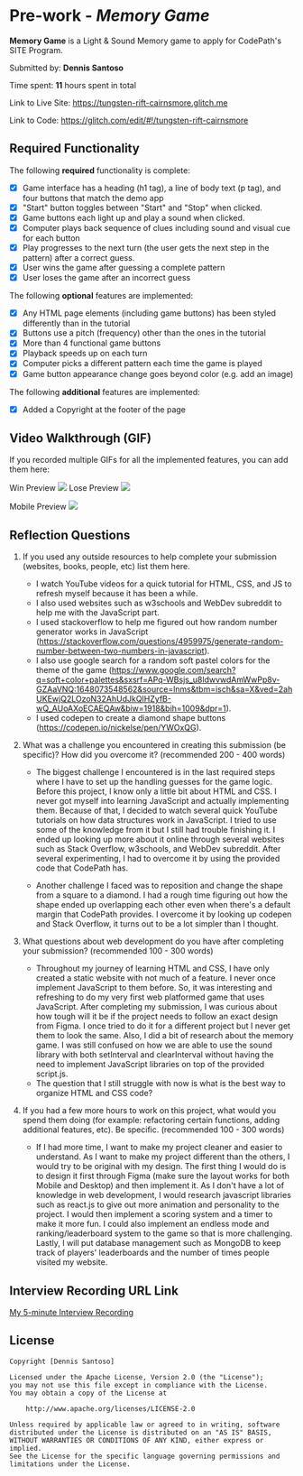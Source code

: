 # Pre-work - _Memory Game_

**Memory Game** is a Light & Sound Memory game to apply for CodePath's SITE Program.

Submitted by: **Dennis Santoso**

Time spent: **11** hours spent in total

Link to Live Site: https://tungsten-rift-cairnsmore.glitch.me

Link to Code: https://glitch.com/edit/#!/tungsten-rift-cairnsmore

## Required Functionality

The following **required** functionality is complete:

- [x] Game interface has a heading (h1 tag), a line of body text (p tag), and four buttons that match the demo app
- [x] "Start" button toggles between "Start" and "Stop" when clicked.
- [x] Game buttons each light up and play a sound when clicked.
- [x] Computer plays back sequence of clues including sound and visual cue for each button
- [x] Play progresses to the next turn (the user gets the next step in the pattern) after a correct guess.
- [x] User wins the game after guessing a complete pattern
- [x] User loses the game after an incorrect guess

The following **optional** features are implemented:

- [X] Any HTML page elements (including game buttons) has been styled differently than in the tutorial
- [X] Buttons use a pitch (frequency) other than the ones in the tutorial
- [X] More than 4 functional game buttons
- [X] Playback speeds up on each turn
- [X] Computer picks a different pattern each time the game is played
- [X] Game button appearance change goes beyond color (e.g. add an image)

The following **additional** features are implemented:

- [x] Added a Copyright at the footer of the page

## Video Walkthrough (GIF)

If you recorded multiple GIFs for all the implemented features, you can add them here:

Win Preview
![](https://i.imgur.com/JczmEdI.gif)
Lose Preview
![](https://i.imgur.com/kok1YzV.gif)

Mobile Preview
![](https://i.imgur.com/iSschtx.gif)

## Reflection Questions

1. If you used any outside resources to help complete your submission (websites, books, people, etc) list them here.

   - I watch YouTube videos for a quick tutorial for HTML, CSS, and JS to refresh myself because it has been a while.
   - I also used websites such as w3schools and WebDev subreddit to help me with the JavaScript part.
   - I used stackoverflow to help me figured out how random number generator works in JavaScript
   (https://stackoverflow.com/questions/4959975/generate-random-number-between-two-numbers-in-javascript).
   - I also use google search for a random soft pastel colors for the theme of the game
   (https://www.google.com/search?q=soft+color+palettes&sxsrf=APq-WBsjs_u8ldwvwdAmWwPp8v-GZAaVNQ:1648073548562&source=lnms&tbm=isch&sa=X&ved=2ahUKEwjQ2LOzoN32AhUdJkQIHZyfB-wQ_AUoAXoECAEQAw&biw=1918&bih=1009&dpr=1).
   - I used codepen to create a diamond shape buttons
   (https://codepen.io/nickelse/pen/YWOxQG).
   
2. What was a challenge you encountered in creating this submission (be specific)? How did you overcome it? (recommended 200 - 400 words)
   
    - The biggest challenge I encountered is in the last required steps where I have to set up the handling guesses for the game logic. 
    Before this project, I know only a little bit about HTML and CSS. I never got myself into learning JavaScript and actually implementing them. 
    Because of that, I decided to watch several quick YouTube tutorials on how data structures work in JavaScript. 
    I tried to use some of the knowledge from it but I still had trouble finishing it. 
    I ended up looking up more about it online through several websites such as Stack Overflow, w3schools, and WebDev subreddit. 
    After several experimenting, I had to overcome it by using the provided code that CodePath has.

    - Another challenge I faced was to reposition and change the shape from a square to a diamond. 
    I had a rough time figuring out how the shape ended up overlapping each other even when there's a default margin that CodePath provides. 
    I overcome it by looking up codepen and Stack Overflow, it turns out to be a lot simpler than I thought.

3. What questions about web development do you have after completing your submission? (recommended 100 - 300 words)
   
   - Throughout my journey of learning HTML and CSS, I have only created a static website with not much of a feature. I never once implement JavaScript to them before. 
   So, it was interesting and refreshing to do my very first web platformed game that uses JavaScript. 
   After completing my submission, I was curious about how tough will it be if the project needs to follow an exact design from Figma. 
   I once tried to do it for a different project but I never get them to look the same. Also, I did a bit of research about the memory game. 
   I was still confused on how we are able to use the sound library with both setInterval and clearInterval without having the need to implement JavaScript libraries on top of the provided script.js. 
   - The question that I still struggle with now is what is the best way to organize HTML and CSS code?

4. If you had a few more hours to work on this project, what would you spend them doing (for example: refactoring certain functions, adding additional features, etc). Be specific. (recommended 100 - 300 words)
   
   - If I had more time, I want to make my project cleaner and easier to understand. 
   As I want to make my project different than the others, I would try to be original with my design. 
   The first thing I would do is to design it first through Figma (make sure the layout works for both Mobile and Desktop) and then implement it. 
   As I don't have a lot of knowledge in web development, I would research javascript libraries such as react.js to give out more animation and personality to the project. 
   I would then implement a scoring system and a timer to make it more fun. 
   I could also implement an endless mode and ranking/leaderboard system to the game so that is more challenging. 
   Lastly, I will put database management such as MongoDB to keep track of players' leaderboards and the number of times people visited my website. 

## Interview Recording URL Link

[My 5-minute Interview Recording](your-link-here)

## License

    Copyright [Dennis Santoso]

    Licensed under the Apache License, Version 2.0 (the "License");
    you may not use this file except in compliance with the License.
    You may obtain a copy of the License at

        http://www.apache.org/licenses/LICENSE-2.0

    Unless required by applicable law or agreed to in writing, software
    distributed under the License is distributed on an "AS IS" BASIS,
    WITHOUT WARRANTIES OR CONDITIONS OF ANY KIND, either express or implied.
    See the License for the specific language governing permissions and
    limitations under the License.
